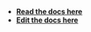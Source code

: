 - [**Read the docs here**](https://cycle.js.org/api/http.html)
- [**Edit the docs here**](https://github.com/cyclejs/cyclejs/blob/master/docs/content/api/http.md)
